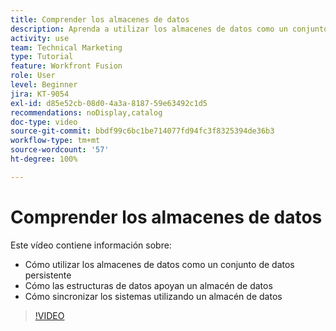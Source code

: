 ```yaml
---
title: Comprender los almacenes de datos
description: Aprenda a utilizar los almacenes de datos como un conjunto de datos persistente y a cómo las estructuras de datos admiten un almacén de datos en  [!DNL Adobe Workfront Fusion].
activity: use
team: Technical Marketing
type: Tutorial
feature: Workfront Fusion
role: User
level: Beginner
jira: KT-9054
exl-id: d85e52cb-08d0-4a3a-8187-59e63492c1d5
recommendations: noDisplay,catalog
doc-type: video
source-git-commit: bbdf99c6bc1be714077fd94fc3f8325394de36b3
workflow-type: tm+mt
source-wordcount: '57'
ht-degree: 100%

---
```


# Comprender los almacenes de datos

Este vídeo contiene información sobre:

* Cómo utilizar los almacenes de datos como un conjunto de datos persistente
* Cómo las estructuras de datos apoyan un almacén de datos
* Cómo sincronizar los sistemas utilizando un almacén de datos

>[!VIDEO](https://video.tv.adobe.com/v/335295/?quality=12&learn=on&enablevpops=1)
